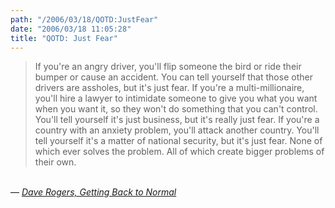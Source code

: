 ```yaml
---
path: "/2006/03/18/QOTD:JustFear" 
date: "2006/03/18 11:05:28" 
title: "QOTD: Just Fear" 
---
```

<blockquote>If you're an angry driver, you'll flip someone the bird or ride their bumper or cause an accident. You can tell yourself that those other drivers are assholes, but it's just fear. If you're a multi-millionaire, you'll hire a lawyer to intimidate someone to give you what you want when you want it, so they won't do something that you can't control. You'll tell yourself it's just business, but it's really just fear. If you're a country with an anxiety problem, you'll attack another country. You'll tell yourself it's a matter of national security, but it's just fear. None of which ever solves the problem. All of which create bigger problems of their own.</blockquote><br>&#8212; <a href="http://homepage.mac.com/dave_rogers/GHD03-06.html#note_2703"><cite>Dave Rogers, Getting Back to Normal</cite></a>